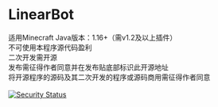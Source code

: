 # LinearBot
适用Minecraft Java版本：1.16+（需v1.2及以上插件）<br>
不可使用本程序源代码盈利<br>
二次开发需开源<br>
发布需征得作者同意并在发布贴底部标识此开源地址<br>
将开源程序的源码及其二次开发的程序或源码商用需征得作者同意<br>
<br>
[![Security Status](https://s.murphysec.com/badge/LinearBit/LinearBot.svg)](https://www.murphysec.com/p/LinearBit/LinearBot)
